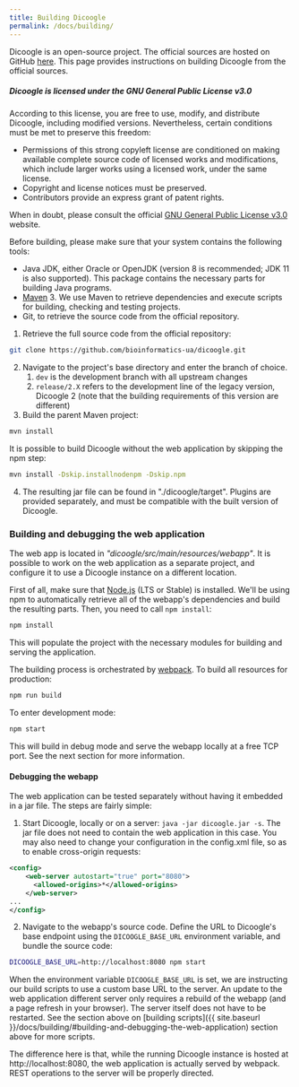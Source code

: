 ```yaml
---
title: Building Dicoogle
permalink: /docs/building/
---
```


Dicoogle is an open-source project. The official sources are hosted on GitHub [here](https://github.com/bioinformatics-ua/dicoogle.git). This page provides instructions on building Dicoogle from the official sources.

<div class="note info">
  <h5>Dicoogle is licensed under the GNU General Public License v3.0</h5>
  <p>According to this license, you are free to use, modify, and distribute Dicoogle, including modified versions. Nevertheless, certain conditions must be met to preserve this freedom:
    <ul>
      <li>Permissions of this strong copyleft license are conditioned on making available complete source code of licensed works and modifications, which include larger works using a licensed work, under the same license.</li>
      <li>Copyright and license notices must be preserved.</li>
      <li>Contributors provide an express grant of patent rights.</li>
    </ul>
    <p>When in doubt, please consult the official <a href="https://www.gnu.org/licenses/gpl-3.0.en.html">GNU General Public License v3.0</a> website.</p>
  </p>
</div>

Before building, please make sure that your system contains the following tools:

 - Java JDK, either Oracle or OpenJDK (version 8 is recommended; JDK 11 is also supported). This package contains the necessary parts for building Java programs.
 - [Maven](https://maven.apache.org/) 3. We use Maven to retrieve dependencies and execute scripts for building, checking and testing projects.
 - Git, to retrieve the source code from the official repository.

 1. Retrieve the full source code from the official repository:
```sh
git clone https://github.com/bioinformatics-ua/dicoogle.git
```
 2. Navigate to the project's base directory and enter the branch of choice.
    1. `dev` is the development branch with all upstream changes
    2. `release/2.X` refers to the development line of the legacy version, Dicoogle 2 (note that the building requirements of this version are different)
 3. Build the parent Maven project:
``` sh
mvn install
```
   It is possible to build Dicoogle without the web application by skipping the npm step:
```sh
mvn install -Dskip.installnodenpm -Dskip.npm
```
 4. The resulting jar file can be found in "./dicoogle/target". Plugins are provided separately, and must be compatible with the built version of Dicoogle.

### Building and debugging the web application

The web app is located in _"dicoogle/src/main/resources/webapp"_. It is possible to work on the web application as a separate project, and configure it to use a Dicoogle instance on a different location.

First of all, make sure that [Node.js](https://nodejs.org/en/download/) (LTS or Stable) is installed.
We'll be using npm to automatically retrieve all of the webapp's dependencies and build the resulting parts.
Then, you need to call `npm install`:

```sh
npm install
```

This will populate the project with the necessary modules
for building and serving the application.

The building process is orchestrated by [webpack](https://webpack.js.org/).
To build all resources for production:

```sh
npm run build
```

To enter development mode:

```sh
npm start
```

This will build in debug mode and serve the webapp locally at a free TCP port.
See the next section for more information.

#### Debugging the webapp

The web application can be tested separately without having it embedded in a jar file. The steps are fairly simple:

1. Start Dicoogle, locally or on a server: `java -jar dicoogle.jar -s`. The jar file does not need to contain the web application in this case. You may also need to change your configuration in the config.xml file, so as to enable cross-origin requests:

```xml
<config>
    <web-server autostart="true" port="8080">
      <allowed-origins>*</allowed-origins>
    </web-server>
...
</config>
```

2. Navigate to the webapp's source code. Define the URL to Dicoogle's base endpoint using the `DICOOGLE_BASE_URL` environment variable, and bundle the source code: 

```sh
DICOOGLE_BASE_URL=http://localhost:8080 npm start
```

When the environment variable `DICOOGLE_BASE_URL` is set, we are instructing our build scripts to use a custom base URL to the server. 
An update to the web application different server only requires a rebuild of the webapp (and a page refresh in your browser). The server itself does not have to be restarted. See the section above on [building scripts]({{ site.baseurl }}/docs/building/#building-and-debugging-the-web-application) section above for more scripts.

The difference here is that,
while the running Dicoogle instance is hosted at http://localhost:8080,
the web application is actually served by webpack.
REST operations to the server will be properly directed.
